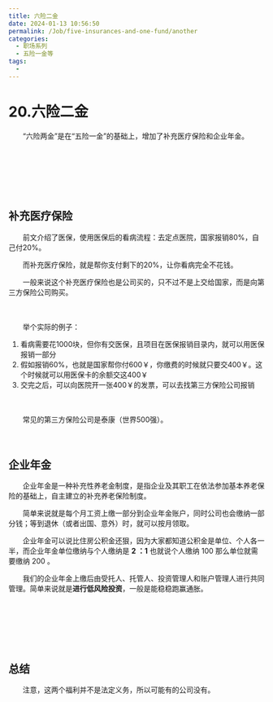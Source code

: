 ```yaml
---
title: 六险二金
date: 2024-01-13 10:56:50
permalink: /Job/five-insurances-and-one-fund/another
categories:
  - 职场系列
  - 五险一金等
tags:
  - 
---
```

# 20.六险二金

　　“六险两金”是在“五险一金”的基础上，增加了补充医疗保险和企业年金。
<!-- more -->　　‍
　　‍

　　‍

## 补充医疗保险

　　前文介绍了医保，使用医保后的看病流程：去定点医院，国家报销80%，自己付20%。

　　而补充医疗保险，就是帮你支付剩下的20%，让你看病完全不花钱。

　　一般来说这个补充医疗保险也是公司买的，只不过不是上交给国家，而是向第三方保险公司购买。

　　‍

　　举个实际的例子：

1. 看病需要花1000块，但你有交医保，且项目在医保报销目录内，就可以用医保报销一部分
2. 假如报销60%，也就是国家帮你付600￥，你缴费的时候就只要交400￥。这个时候就可以用医保卡的余额交这400￥
3. 交完之后，可以向医院开一张400￥的发票，可以去找第三方保险公司报销

　　‍

　　常见的第三方保险公司是泰康（世界500强）。

　　‍

## 企业年金

　　企业年金是一种补充性养老金制度，是指企业及其职工在依法参加基本养老保险的基础上，自主建立的补充养老保险制度。

　　简单来说就是每个月工资上缴一部分到企业年金账户，同时公司也会缴纳一部分钱；等到退休（或者出国、意外）时，就可以按月领取。

　　企业年金可以说比住房公积金还狠，因为大家都知道公积金是单位、个人各一半，而企业年金单位缴纳与个人缴纳是 **2 ：1** 也就说个人缴纳 100 那么单位就需要缴纳 200 。 

　　我们的企业年金上缴后由受托人、托管人、投资管理人和账户管理人进行共同管理。简单来说就是**进行低风险投资**，一般是能稳稳跑赢通胀。

　　‍

　　‍

　　‍

## 总结

　　注意，这两个福利并不是法定义务，所以可能有的公司没有。
